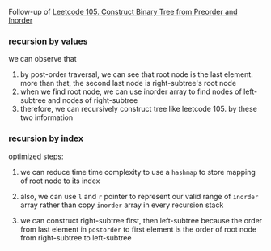 Follow-up of [Leetcode 105. Construct Binary Tree from Preorder and Inorder](../105.%20Construct%20Binary%20Tree%20from%20Preorder%20and%20Inorder%20Traversal/)

### recursion by values

we can observe that

1. by post-order traversal, we can see that root node is the last element. more than that, the second last node is right-subtree's root node
2. when we find root node, we can use inorder array to find nodes of left-subtree and nodes of right-subtree
3. therefore, we can recursively construct tree like leetcode 105. by these two information

### recursion by index

optimized steps:

1. we can reduce time time complexity to use a `hashmap` to store mapping of root node to its index

2. also, we can use `l` and `r` pointer to represent our valid range of `inorder` array rather than copy `inorder` array in every recursion stack

3. we can construct right-subtree first, then left-subtree because the order from last element in `postorder` to first element is the order of root node from right-subtree to left-subtree